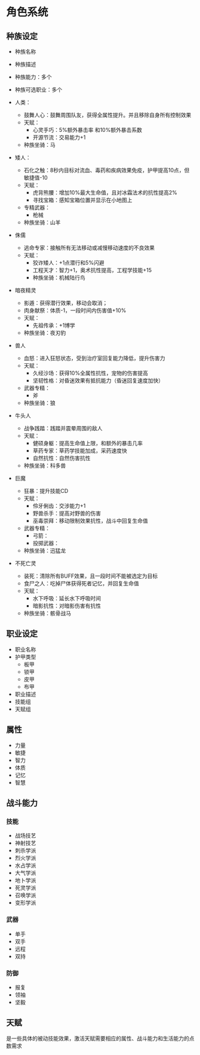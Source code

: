 # 角色系统

## 种族设定

- 种族名称
- 种族描述
- 种族能力：多个
- 种族可选职业：多个

- 人类：
    - 鼓舞人心：鼓舞周围队友，获得全属性提升。并且移除自身所有控制效果
    - 天赋：
        - 心灵手巧：5%额外暴击率 和10%额外暴击系数
        - 开源节流：交易能力+1
    - 种族坐骑：马

- 矮人：
    - 石化之触：8秒内目标对流血、毒药和疾病效果免疫，护甲提高10点，但敏捷值-10
    - 天赋：
        - 虎背熊腰：增加10%最大生命值，且对冰霜法术的抗性提高2%
        - 寻找宝箱：感知宝箱位置并显示在小地图上
    - 专精武器：
        - 枪械
    - 种族坐骑：山羊

- 侏儒
    - 逃命专家：接触所有无法移动或减慢移动速度的不良效果
    - 天赋：
        - 狡诈矮人：+1点潜行和5%闪避
        - 工程天才：智力+1，奥术抗性提高，工程学技能+15
        - 种族坐骑：机械陆行鸟

- 暗夜精灵
    - 影遁：获得潜行效果，移动会取消；
    - 肉身献祭：体质-1，一段时间内伤害值+10%
    - 天赋：
        - 先祖传承：+1博学
    - 种族坐骑：夜刃豹

- 兽人
    - 血怒：进入狂怒状态，受到治疗室回复能力降低，提升伤害力
    - 天赋：
        - 久经沙场：获得10%全属性抗性，宠物的伤害提高
        - 坚韧性格：对昏迷效果有抵抗能力（昏迷回复速度加快）
    - 武器专精：
        - 斧
    - 种族坐骑：狼

- 牛头人
    - 战争践踏：践踏并震晕周围的敌人
    - 天赋：
        - 健硕身躯：提高生命值上限，和额外的暴击几率
        - 草药专家：草药学技能加成，采药速度快
        - 自然抗性：自然伤害抗性
    - 种族坐骑：科多兽

- 巨魔
    - 狂暴：提升技能CD
    - 天赋：
        - 伶牙俐齿：交涉能力+1
        - 野兽杀手：提高对野兽的伤害
        - 巫毒崇拜：移动限制效果抗性，战斗中回复生命值
    - 武器专精：
        - 弓箭：
        - 投掷武器：
    - 种族坐骑：迅猛龙

- 不死亡灵
    - 装死：清除所有BUFF效果，且一段时间不能被选定为目标
    - 食尸之人：吃掉尸体获得死者记忆，并回复生命值
    - 天赋：
        - 水下呼吸：延长水下呼吸时间
        - 暗影抗性：对暗影伤害有抗性
    - 种族坐骑：骸骨战马

## 职业设定

- 职业名称
- 护甲类型
    - 板甲
    - 锁甲
    - 皮甲
    - 布甲
- 职业描述
- 技能组
- 天赋组

## 属性

- 力量
- 敏捷
- 智力
- 体质
- 记忆
- 智慧

## 战斗能力

### 技能

- 战场技艺
- 神射技艺
- 刺杀学派
- 烈火学派
- 水占学派
- 大气学派
- 地卜学派
- 死灵学派
- 召唤学派
- 变形学派

### 武器

- 单手
- 双手
- 远程
- 双持

### 防御

- 报复
- 领袖
- 坚毅


## 天赋
是一些具体的被动技能效果，激活天赋需要相应的属性、战斗能力和生活能力的点数需求
